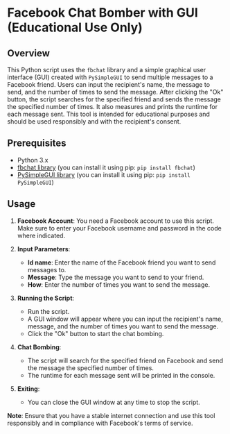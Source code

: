 # Facebook Chat Bomber with GUI (Educational Use Only)

## Overview
This Python script uses the `fbchat` library and a simple graphical user interface (GUI) created with `PySimpleGUI` to send multiple messages to a Facebook friend. Users can input the recipient's name, the message to send, and the number of times to send the message. After clicking the "Ok" button, the script searches for the specified friend and sends the message the specified number of times. It also measures and prints the runtime for each message sent. This tool is intended for educational purposes and should be used responsibly and with the recipient's consent.

## Prerequisites
- Python 3.x
- [fbchat library](https://github.com/fbchat-dev/fbchat) (you can install it using pip: `pip install fbchat`)
- [PySimpleGUI library](https://pysimplegui.readthedocs.io/en/latest/) (you can install it using pip: `pip install PySimpleGUI`)

## Usage
1. **Facebook Account**: You need a Facebook account to use this script. Make sure to enter your Facebook username and password in the code where indicated.

2. **Input Parameters**:
    - **Id name**: Enter the name of the Facebook friend you want to send messages to.
    - **Message**: Type the message you want to send to your friend.
    - **How**: Enter the number of times you want to send the message.

3. **Running the Script**:
    - Run the script.
    - A GUI window will appear where you can input the recipient's name, message, and the number of times you want to send the message.
    - Click the "Ok" button to start the chat bombing.

4. **Chat Bombing**:
    - The script will search for the specified friend on Facebook and send the message the specified number of times.
    - The runtime for each message sent will be printed in the console.

5. **Exiting**:
    - You can close the GUI window at any time to stop the script.

**Note**: Ensure that you have a stable internet connection and use this tool responsibly and in compliance with Facebook's terms of service.
